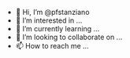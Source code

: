 - 👋 Hi, I’m @pfstanziano
- 👀 I’m interested in ...
- 🌱 I’m currently learning ...
- 💞️ I’m looking to collaborate on ...
- 📫 How to reach me ...

<!---
pfstanziano/pfstanziano is a ✨ special ✨ repository because its `README.md` (this file) appears on your GitHub profile.
You can click the Preview link to take a look at your changes.
--->
